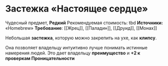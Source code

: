 # Застежка «Настоящее сердце»

Чудесный предмет, **Редкий**
Рекомендуемая стоимость: tbd
**Источники:** «Homebrew»
**Требование**: [[Жрец]], [[Паладин]], [[Друид]], [[Монах]]

Небольшая **застежка**, которую можно закрепить на ухе, как **клипсу**.

Она позволяет владельцу интуитивно лучше понимать истинные намерения людей. Это дает владельцу **преимущество** и **+2 к проверкам Проницательности**